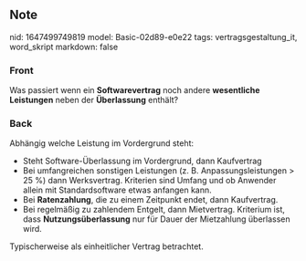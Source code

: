 ## Note
nid: 1647499749819
model: Basic-02d89-e0e22
tags: vertragsgestaltung_it, word_skript
markdown: false

### Front
Was passiert wenn ein <b>Softwarevertrag</b> noch andere
<b>wesentliche Leistungen</b> neben der <b>Überlassung</b> enthält?

### Back
Abhängig welche Leistung im Vordergrund steht:
<ul>
  <li>Steht Software-Überlassung im Vordergrund, dann Kaufvertrag
  <li>Bei umfangreichen sonstigen Leistungen (z. B.
  Anpassungsleistungen > 25 %) dann Werksvertrag. Kriterien sind
  Umfang und ob Anwender allein mit Standardsoftware etwas anfangen
  kann.
  <li>Bei <b>Ratenzahlung</b>, die zu einem Zeitpunkt endet, dann
  Kaufvertrag.
  <li>Bei regelmäßig zu zahlendem Entgelt, dann Mietvertrag.
  Kriterium ist, dass <b>Nutzungsüberlassung</b> nur für Dauer der
  Mietzahlung überlassen wird.
</ul>Typischerweise als einheitlicher Vertrag betrachtet.
